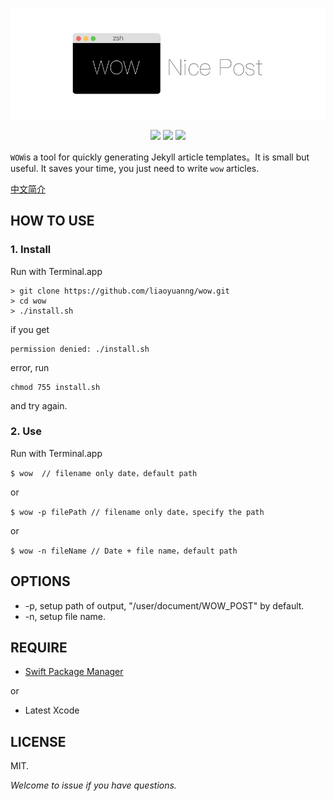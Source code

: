 <p align="center" >
  <img src="https://github.com/liaoyuanng/wow/blob/master/resource/logo.png" alt="logo" title="wow">
</p>

<p align="center" >
  <a href="https://travis-ci.org/liaoyuanng/wow"><img src="https://travis-ci.org/liaoyuanng/wow.svg?branch=master"></a>
  <img src="https://img.shields.io/badge/swift-4.0-brightgreen.svg">
  <img src="https://img.shields.io/badge/For-Jekyll-orange.svg">
</p>

`WOW`is a tool for quickly generating Jekyll article templates。It is small but useful. It saves your time, you just need to write `wow` articles.

[中文简介](https://github.com/liaoyuanng/wow/blob/master/README_CN.md)

## HOW TO USE

### 1. Install

Run with Terminal.app

```
> git clone https://github.com/liaoyuanng/wow.git
> cd wow
> ./install.sh
```

if you get

```
permission denied: ./install.sh
```

error, run

```
chmod 755 install.sh
```

and try again.

### 2. Use

Run with Terminal.app

```
$ wow  // filename only date，default path
```

or

```
$ wow -p filePath // filename only date，specify the path
```

or

```
$ wow -n fileName // Date + file name，default path
```

## OPTIONS

* -p, setup path of output, "/user/document/WOW_POST"  by default.
* -n, setup file name.

## REQUIRE

* [Swift Package Manager](https://swift.org/package-manager/)

or

* Latest Xcode

## LICENSE

MIT.

*Welcome to issue if you have questions.*



